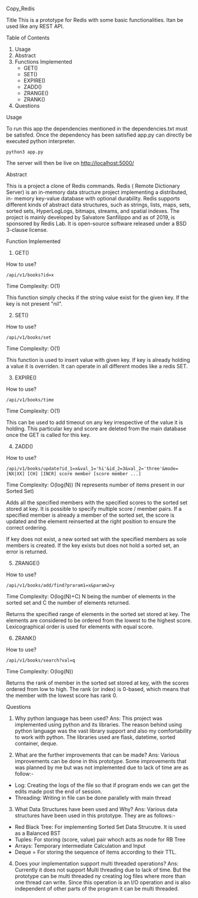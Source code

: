  Copy_Redis
 
 Title
This is a prototype for Redis with some basic functionalities. Itan be used like any REST API. 

 Table of Contents

   1. Usage
   2. Abstract
   3. Functions Implemented
      * GET()
      * SET()
      * EXPIRE()
      * ZADD()
      * ZRANGE()
      * ZRANK()
   4. Questions

 
 Usage

 To run this app the dependencies mentioned in the dependencies.txt must be satisfed. 
Once the dependency has been satisfied app.py can directly be executed python interpreter. 

    python3 app.py
The server will then be live on [http://localhost:5000/](http://localhost:5000/)

 Abstract

This is a  project a clone of Redis commands. Redis ( Remote Dictionary Server)  is an in-memory data structure project implementing a distributed, in- memory key-value database  with optional durability. Redis supports different kinds of abstract data structures, such as strings, lists, maps, sets, sorted sets, HyperLogLogs, bitmaps, streams, and spatial indexes. The project is mainly developed by Salvatore Sanfilippo and as of 2019, is sponsored by Redis Lab. It is open-source software released under a BSD 3-clause license.



 Function Implemented

 1. GET()

 How to use?

`/api/v1/books?id=x`

 Time Complexity: O(1)

This function simply checks if the string value exist for the given key. If the key is not present "nil".


 2. SET()

 How to use?

`/api/v1/books/set`

 Time Complexity: O(1)

This function is used to insert value with given key. If key is already holding a value it is overriden. It can operate in all different modes like a redis SET. 


 3. EXPIRE()

 How to use?

`/api/v1/books/time`

 Time Complexity: O(1)

This can be used to add timeout on any key irrespective of the value it is holding. This particular key and score are deleted from the main database once the GET is called for this key.

 4. ZADD()

 How to use?

`/api/v1/books/update?id_1=x&val_1='hi'&id_2=3&val_2='three'&mode=[NX|XX] [CH] [INCR] score member [score member ...]`

 Time Complexity: O(log(N)) (N represents number of items present in our Sorted Set)

Adds all the specified members with the specified scores to the sorted set stored at key. It is possible to specify multiple score / member pairs. If a specified member is already a member of the sorted set, the score is updated and the element reinserted at the right position to ensure the correct ordering.

If key does not exist, a new sorted set with the specified members as sole members is created. If the key exists but does not hold a sorted set, an error is returned. 


 5. ZRANGE()

 How to use?

`/api/v1/books/add/find?praram1=x&param2=y`

 Time Complexity: O(log(N)+C)
		 N being the number of elements in the sorted set and C the number of elements returned.

Returns the specified range of elements in the sorted set stored at key. The elements are considered to be ordered from the lowest to the highest score. Lexicographical order is used for elements with equal score.


 6. ZRANK()

 How to use?

`/api/v1/books/search?val=q`

Time Complexity: O(log(N))

Returns the rank of member in the sorted set stored at key, with the scores ordered from low to high. The rank (or index) is 0-based, which means that the member with the lowest score has rank 0.


Questions

1. Why python language has been used?
Ans: This project was implemented using python and its libraries. The reason behind  using python language was the vast library support and also my comfortability to work with python. The libraries used are flask, datetime, sorted container, deque.

2. What are the further improvements that can be made?
Ans: Various improvements can be done in this prototype. Some improvements that was planned by me but was not implemented due to lack of time are as follow:-
- Log: Creating the logs of the file so that if program ends we can get the edits made post the end of session.
- Threading: Writing in file can be done parallely with main thread 

3. What Data Structures have been used and Why?
Ans: Various data structures have been used in this prototype. They are as follows:-
- Red Black Tree: For implementing Sorted Set Data Strucutre. It is used as a Balanced BST
- Tuples: For storing (score, value) pair whoch acts as node for RB Tree
- Arrays: Temporary intermediate Calculation and Input
- Deque = For storing the sequence of items according to their TTL.

4. Does your implementation support multi threaded operations?
Ans: Currently it does not support Multi threading due to lack of time. But the prototype can be multi threaded ny creating log files where more than one thread can write. Since this operation is an I/O operation and is also independent of other parts of the program it can be multi threaded.
